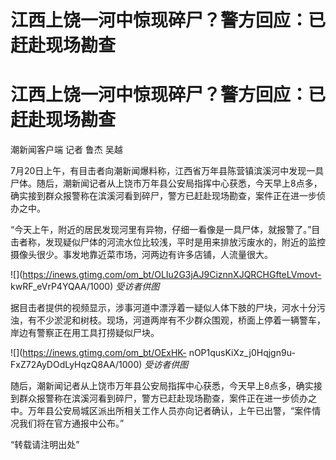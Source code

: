 # 江西上饶一河中惊现碎尸？警方回应：已赶赴现场勘查

# 江西上饶一河中惊现碎尸？警方回应：已赶赴现场勘查

潮新闻客户端 记者 鲁杰 吴越

7月20日上午，有目击者向潮新闻爆料称，江西省万年县陈营镇滨溪河中发现一具尸体。随后，潮新闻记者从上饶市万年县公安局指挥中心获悉，今天早上8点多，确实接到群众报警称在滨溪河看到碎尸，警方已赶赴现场勘查，案件正在进一步侦办之中。

“今天上午，附近的居民发现河里有异物，仔细一看像是一具尸体，就报警了。”目击者称，发现疑似尸体的河流水位比较浅，平时是用来排放污废水的，附近的监控摄像头很少。事发地靠近菜市场，河两边有许多店铺，人流量很大。

![](https://inews.gtimg.com/om_bt/OLIu2G3jAJ9CiznnXJQRCHGfteLVmovt-
kwRF_eVrP4YQAA/1000) _受访者供图_

据目击者提供的视频显示，涉事河道中漂浮着一疑似人体下肢的尸块，河水十分污浊，有不少淤泥和树枝。现场，河道两岸有不少群众围观，桥面上停着一辆警车，岸边有警察正在用工具打捞疑似尸块。

![](https://inews.gtimg.com/om_bt/OExHK-
nOP1qusKiXz_j0Hqjgn9u-FxZ72AyDOdLyHqzQ8AA/1000) _受访者供图_

随后，潮新闻记者从上饶市万年县公安局指挥中心获悉，今天早上8点多，确实接到群众报警称在滨溪河看到碎尸，警方已赶赴现场勘查，案件正在进一步侦办之中。万年县公安局城区派出所相关工作人员亦向记者确认，上午已出警，“案件情况我们将在官方通报中公布。”

“转载请注明出处”

